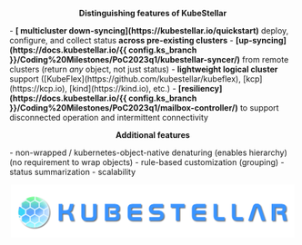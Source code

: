 <!-- <img alt="" width="500px" align="left" src="../KubeStellar-with-Logo.png" />

<br/>
<br/>
<br/>
<br/>

# Multicluster Configuration Management for Edge, Multi-Cloud, and Hybrid Cloud
 -->
<p align="center">
<b>Distinguishing features of KubeStellar</b>
</p>
- <b>[ multicluster down-syncing](https://kubestellar.io/quickstart)</b> deploy, configure, and collect status <b>across pre-existing clusters</b>
- <b>[up-syncing](https://docs.kubestellar.io/{{ config.ks_branch }}/Coding%20Milestones/PoC2023q1/kubestellar-syncer/)</b> from remote clusters (return <i>any</i> object, not just status)
- <b>lightweight logical cluster</b> support ([KubeFlex](https://github.com/kubestellar/kubeflex), [kcp](https://kcp.io), [kind](https://kind.io), etc.)
- <b>[resiliency](https://docs.kubestellar.io/{{ config.ks_branch }}/Coding%20Milestones/PoC2023q1/mailbox-controller/)</b> to support disconnected operation and intermittent connectivity

<br/>
<p align="center">
<b>Additional features</b>
</p>
- non-wrapped / kubernetes-object-native denaturing (enables hierarchy) (no requirement to wrap objects)
- rule-based customization (grouping)
- status summarization
- scalability

<br/>
<p align="center">
<img alt="" width="500px" align="center" src="./KubeStellar-with-Logo.png" />
</p>
<br/>